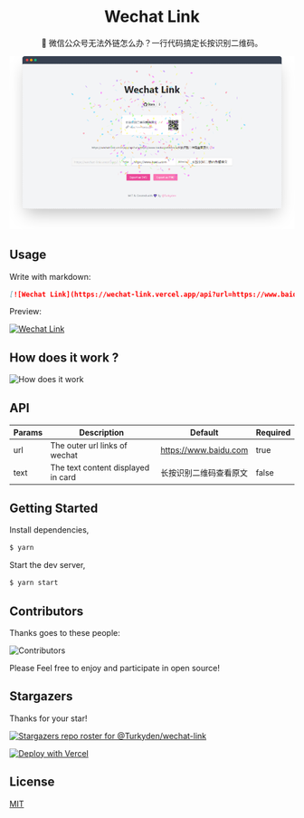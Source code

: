 <h1 align="center">Wechat Link</h1>

<p align="center">🥕 微信公众号无法外链怎么办？一行代码搞定长按识别二维码。</p>

<p align="center">
  <a href="https://wechat-link.vercel.app/" target="_blank"><img src="./screenshot.png" alt="WeiXin QR Code Link" /></a>
</p>

## Usage

Write with markdown:

```markdown
[![Wechat Link](https://wechat-link.vercel.app/api?url=https://www.baidu.com)](https://www.baidu.com)
```

Preview:

[![Wechat Link](https://wechat-link.vercel.app/api?url=https://www.baidu.com)](https://www.baidu.com)

## How does it work ?

![How does it work](https://user-images.githubusercontent.com/24560160/119366252-597e9c80-bce3-11eb-8b3b-9960e9811122.png)

## API

| Params | Description | Default | Required |
| --- | ------ | ----- | --- |
| url | The outer url links of wechat | https://www.baidu.com | true |
| text | The text content displayed in card | 长按识别二维码查看原文 | false |

## Getting Started

Install dependencies,

```bash
$ yarn
```

Start the dev server,

```bash
$ yarn start
```

## Contributors

Thanks goes to these people:

![Contributors](https://contrib.rocks/image?repo=Turkyden/wechat-link)

Please Feel free to enjoy and participate in open source!

## Stargazers

Thanks for your star!

[![Stargazers repo roster for @Turkyden/wechat-link](https://reporoster.com/stars/Turkyden/wechat-link)](https://github.com/Turkyden/wechat-link/stargazers)

[![Deploy with Vercel](https://vercel.com/button)](https://vercel.com/new/git/external?repository-url=https%3A%2F%2Fgithub.com%2FTurkyden%2Fwechat-link)

## License

[MIT](./LICENSE)
